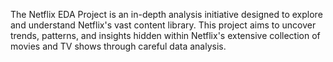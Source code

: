 The Netflix EDA Project is an in-depth analysis initiative designed to explore and understand Netflix's vast content library. This project aims to uncover trends, patterns, and insights hidden within Netflix's extensive collection of movies and TV shows through careful data analysis.
